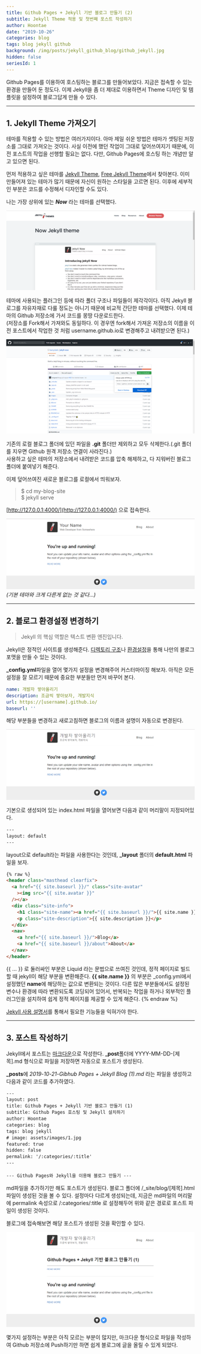 ```yaml
---
title: Github Pages + Jekyll 기반 블로그 만들기 (2)
subtitle: Jekyll Theme 적용 및 첫번째 포스트 작성하기
author: Hoontae
date: "2019-10-26"
categories: blog
tags: blog jekyll github
background: /img/posts/jekyll_github_blog/github_jekyll.jpg
hidden: false
seriesId: 1
---
```


Github Pages를 이용하여 호스팅하는 블로그를 만들어보았다. 지금은 접속할 수 있는 환경을 만들어 둔 정도다. 이제 Jekyll을 좀 더 제대로 이용하면서 Theme 디자인 및 템플릿을 설정하여 블로그답게 만들 수 있다.

---

## **1. Jekyll Theme 가져오기**

테마를 적용할 수 있는 방법은 여러가지이다. 아마 제일 쉬운 방법은 테마가 셋팅된 저장소를 그대로 가져오는 것이다. 사실 이전에 했던 작업이 그대로 덮어쓰여지기 때문에, 이전 포스트의 작업을 선행할 필요는 없다. 다만, Github Pages에 호스팅 하는 개념만 알고 있으면 된다.

먼저 적용하고 싶은 테마를 [Jekyll Theme](http://jekyllthemes.org/), [Free Jekyll Theme](http://jekyllthemes.io/free)에서 찾아본다. 이미 만들어져 있는 테마가 많기 때문에 자신이 원하는 스타일을 고르면 된다. 이후에 세부적인 부분은 코드를 수정해서 디자인할 수도 있다.

나는 가장 상위에 있는 **_Now_** 라는 테마를 선택했다.

![Now Jekyll theme](/img/posts/jekyll_github_blog/now.png)

테마에 사용되는 플러그인 등에 따라 폴더 구조나 파일들이 제각각이다. 아직 Jekyll 블로그를 자유자재로 다룰 정도는 아니기 때문에 비교적 간단한 테마를 선택했다. 이제 테마의 Github 저장소에 가서 코드를 몽땅 다운로드한다.  
(저장소를 Fork해서 가져와도 동일하다. 이 경우엔 fork해서 가져온 저장소의 이름을 이전 포스트에서 작업한 것 처럼 username.github.io로 변경해주고 내려받으면 된다.)

![Now Github Repository](/img/posts/jekyll_github_blog/now-github.png)

기존의 로컬 블로그 폴더에 있던 파일을 **.git** 폴더만 제외하고 모두 삭제한다.(.git 폴더를 지우면 Github 원격 저장소 연결이 사라진다.)  
사용하고 싶은 테마의 저장소에서 내려받은 코드를 압축 해제하고, 다 지워버린 블로그 폴더에 붙여넣기 해준다.

이제 덮어쓰여진 새로운 블로그를 로컬에서 띄워보자.

> $ cd my-blog-site  
> $ jekyll serve

[http://127.0.0.1:4000/](http://127.0.0.1:4000/) 으로 접속한다.

![Blog page updated](/img/posts/jekyll_github_blog/now-github-page.png)
_(기본 테마와 크게 다른게 없는 것 같다...)_

---

## **2. 블로그 환경설정 변경하기**

> Jekyll 의 핵심 역할은 텍스트 변환 엔진입니다.

Jekyll은 정적인 사이트를 생성해준다. [디렉토리 구조](https://jekyllrb-ko.github.io/docs/structure/)나 [환경설정](https://jekyllrb-ko.github.io/docs/configuration/)을 통해 나만의 블로그 포맷을 만들 수 있는 것이다.

**\_config.yml**파일을 열어 몇가지 설정을 변경해주어 커스터마이징 해보자. 아직은 모든 설정을 잘 모르기 때문에 중요한 부분들만 먼저 바꾸어 본다.

```yml
name: 개발자 쌓아올리기
description: 조금씩 쌓아보자, 개발지식
url: https://[username].github.io/
baseurl: ''
```

해당 부분들을 변경하고 새로고침하면 블로그의 이름과 설명이 자동으로 변경된다.

![Blog page updated](/img/posts/jekyll_github_blog/now-github-page-2.png)

기본으로 생성되어 있는 index.html 파일을 열어보면 다음과 같이 머리말이 지정되어있다.

```html
---
layout: default
---
```

layout으로 default라는 파일을 사용한다는 것인데, **\_layout** 폴더의 **default.html** 파일을 보자.

```html
{% raw %}
<header class="masthead clearfix">
  <a href="{{ site.baseurl }}/" class="site-avatar"
    ><img src="{{ site.avatar }}"
  /></a>
  <div class="site-info">
    <h1 class="site-name"><a href="{{ site.baseurl }}/">{{ site.name }}</a></h1>
    <p class="site-description">{{ site.description }}</p>
  </div>
  <nav>
    <a href="{{ site.baseurl }}/">Blog</a>
    <a href="{{ site.baseurl }}/about">About</a>
  </nav>
</header>
```

{{ ... }} 로 둘러싸인 부분은 Liquid 라는 문법으로 쓰여진 것인데, 정적 페이지로 빌드할 때 jekyll이 해당 부분을 변환해준다. **{{ site.name }}** 의 부분은 \_config.yml에서 설정했던 **name**에 해당하는 값으로 변환되는 것이다.
다른 많은 부분들에서도 설정된 변수나 환경에 따라 변환되도록 코딩되어 있어서, 반복되는 작업을 하거나 외부적인 플러그인을 설치하여 쉽게 정적 페이지를 제공할 수 있게 해준다.
{% endraw %}

[Jekyll 사용 설명서](https://jekyllrb-ko.github.io/docs/home/)를 통해서 필요한 기능들을 익혀가야 한다.

---

## **3. 포스트 작성하기**

Jekyll에서 포스트는 [마크다운](https://daringfireball.net/projects/markdown/)으로 작성한다. **\_post**폴더에 YYYY-MM-DD-[제목].md 형식으로 파일을 저장하면 자동으로 포스트가 생성된다.

**\_posts**에 _2019-10-21-Gibhub Pages + Jekyll Blog (1).md_ 라는 파일을 생성하고 다음과 같이 코드를 추가하였다.

```html
---
layout: post
title: Github Pages + Jekyll 기반 블로그 만들기 (1)
subtitle: Github Pages 호스팅 및 Jekyll 설치하기
author: Hoontae
categories: blog
tags: blog jekyll
# image: assets/images/1.jpg
featured: true
hidden: false
permalink: '/:categories/:title'
---

--- Github Pages와 Jekyll을 이용해 블로그 만들기 ---
```

md파일을 추가하기만 해도 포스트가 생성된다. 블로그 폴더에 /\_site/blog/[제목].html 파일이 생성된 것을 볼 수 있다. 설정마다 다르게 생성되는데, 지금은 md파일의 머리말에 permalink 속성으로 /:categories/:title 로 설정해두어 위와 같은 경로로 포스트 파일이 생성된 것이다.

블로그에 접속해보면 해당 포스트가 생성된 것을 확인할 수 있다.

![Blog page updated](/img/posts/jekyll_github_blog/now-github-post.png)

몇가지 설정하는 부분은 아직 모르는 부분이 많지만, 마크다운 형식으로 파일을 작성하여 Github 저장소에 Push하기만 하면 쉽게 블로그에 글을 올릴 수 있게 되었다.
